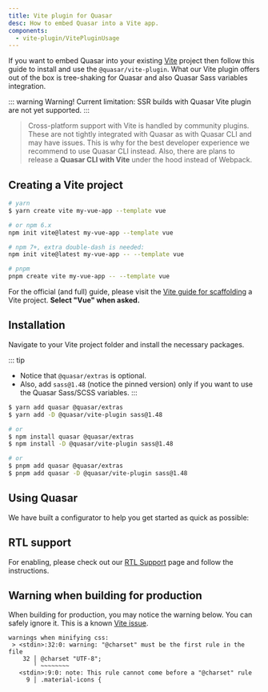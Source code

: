 ```yaml
---
title: Vite plugin for Quasar
desc: How to embed Quasar into a Vite app.
components:
  - vite-plugin/VitePluginUsage
---
```


If you want to embed Quasar into your existing [Vite](https://vitejs.dev) project then follow this guide to install and use the `@quasar/vite-plugin`.
What our Vite plugin offers out of the box is tree-shaking for Quasar and also Quasar Sass variables integration.

::: warning Warning! Current limitation:
SSR builds with Quasar Vite plugin are not yet supported.
:::

> Cross-platform support with Vite is handled by community plugins. These are not tightly integrated with Quasar as with Quasar CLI and may have issues. This is why for the best developer experience we recommend to use Quasar CLI instead. Also, there are plans to release a **Quasar CLI with Vite** under the hood instead of Webpack.

## Creating a Vite project

``` bash
# yarn
$ yarn create vite my-vue-app --template vue

# or npm 6.x
npm init vite@latest my-vue-app --template vue

# npm 7+, extra double-dash is needed:
npm init vite@latest my-vue-app -- --template vue

# pnpm
pnpm create vite my-vue-app -- --template vue
```

For the official (and full) guide, please visit the [Vite guide for scaffolding](https://vitejs.dev/guide/#scaffolding-your-first-vite-project) a Vite project. **Select "Vue" when asked.**

## Installation

Navigate to your Vite project folder and install the necessary packages.

::: tip
* Notice that `@quasar/extras` is optional.
* Also, add `sass@1.48` (notice the pinned version) only if you want to use the Quasar Sass/SCSS variables.
:::

``` bash
$ yarn add quasar @quasar/extras
$ yarn add -D @quasar/vite-plugin sass@1.48

# or
$ npm install quasar @quasar/extras
$ npm install -D @quasar/vite-plugin sass@1.48

# or
$ pnpm add quasar @quasar/extras
$ pnpm add quasar -D @quasar/vite-plugin sass@1.48
```

## Using Quasar

We have built a configurator to help you get started as quick as possible:

<vite-plugin-usage />

## RTL support

For enabling, please check out our [RTL Support](/options/rtl-support) page and follow the instructions.

## Warning when building for production

When building for production, you may notice the warning below. You can safely ignore it. This is a known [Vite issue](https://github.com/vitejs/vite/issues/4625).

```
warnings when minifying css:
 > <stdin>:32:0: warning: "@charset" must be the first rule in the file
    32 │ @charset "UTF-8";
       ╵ ~~~~~~~~
   <stdin>:9:0: note: This rule cannot come before a "@charset" rule
     9 │ .material-icons {
```
